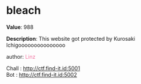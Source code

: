 # bleach

**Value**: 988

**Description**: This website got protected by Kurosaki Ichigooooooooooooooo

author: <span style="color:#f275a1;">Linz</span>

Chall : http://ctf.find-it.id:5001<br>
Bot : http://ctf.find-it.id:5002
